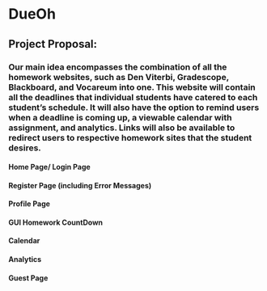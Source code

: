 # DueOh
 
 ## Project Proposal:
 ### Our main idea encompasses the combination of all the homework websites, such as Den Viterbi, Gradescope, Blackboard, and Vocareum into one. This website will contain all the deadlines that individual students have catered to each student’s schedule. It will also have the option to remind users when a deadline is coming up, a viewable calendar with assignment, and analytics. Links will also be available to redirect users to respective homework sites that the student desires.

#### Home Page/ Login Page
#### Register Page (including Error Messages)
#### Profile Page
#### GUI Homework CountDown
#### Calendar
#### Analytics
#### Guest Page

